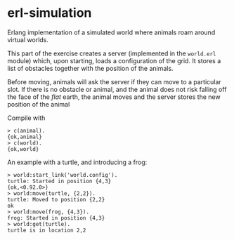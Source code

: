 # erl-simulation
Erlang implementation of a simulated world where animals roam around virtual worlds.

This part of the exercise creates a server (implemented in the `world.erl` module) which, upon starting, loads a configuration of the grid. It stores a list of obstacles together with the position of the animals.

Before moving, animals will ask the server if they can move to a particular slot. If there is no obstacle or animal, and the animal does not risk falling off the face of the *flat* earth, the animal moves and the server stores the new position of the animal

Compile with

    > c(animal).
    {ok,animal}
    > c(world).
    {ok,world}

An example with a turtle, and introducing a frog:

    > world:start_link('world.config').
    turtle: Started in position {4,3}
    {ok,<0.92.0>}
    > world:move(turtle, {2,2}).
    turtle: Moved to position {2,2}
    ok
    > world:move(frog, {4,3}).
    frog: Started in position {4,3}
    > world:get(turtle).
    turtle is in location 2,2